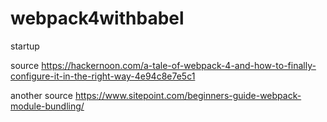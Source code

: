 # webpack4withbabel
startup

source https://hackernoon.com/a-tale-of-webpack-4-and-how-to-finally-configure-it-in-the-right-way-4e94c8e7e5c1


another source https://www.sitepoint.com/beginners-guide-webpack-module-bundling/
